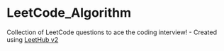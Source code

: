 # LeetCode_Algorithm
Collection of LeetCode questions to ace the coding interview! - Created using [LeetHub v2](https://github.com/arunbhardwaj/LeetHub-2.0)
